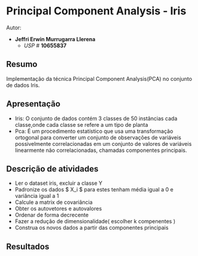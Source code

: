 # Principal Component Analysis - Iris

Autor:

- **Jeffri Erwin Murrugarra Llerena**
    * *USP #* **10655837** 

## Resumo
Implementação da técnica Principal Component Analysis(PCA) no conjunto de dados Iris.

## Apresentação
 - Iris: O conjunto de dados contém 3 classes de 50 instâncias cada classe,onde cada classe se refere a um tipo de planta
 - Pca: É um procedimento estatístico que usa uma transformação ortogonal para converter um conjunto de observações de variáveis possivelmente correlacionadas em um conjunto de valores de variáveis linearmente não correlacionadas, chamadas componentes principais.


## Descrição de atividades
 - Ler o dataset iris, excluir a classe Y
 - Padronize os dados $ X_i $ para estes tenham média igual a 0 e variância igual a 1
 - Calcule a matrix de covariância
 - Obter os autovetores e autovalores
 - Ordenar de forma decrecente
 - Fazer a redução de dimensionalidade( escolher k compenentes ) 
 - Construa os novos dados a partir das componentes principais

## Resultados

